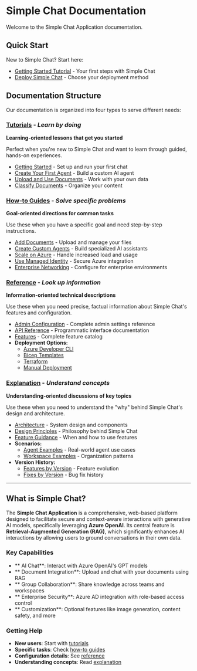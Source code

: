 # Simple Chat Documentation

Welcome to the Simple Chat Application documentation.

## Quick Start

New to Simple Chat? Start here:
- [Getting Started Tutorial](tutorials/getting_started) - Your first steps with Simple Chat
- [Deploy Simple Chat](reference/deploy/) - Choose your deployment method

## Documentation Structure

Our documentation is organized into four types to serve different needs:

### [Tutorials](tutorials/) - *Learn by doing*
**Learning-oriented lessons that get you started**

Perfect when you're new to Simple Chat and want to learn through guided, hands-on experiences.

- [Getting Started](tutorials/getting_started) - Set up and run your first chat
- [Create Your First Agent](tutorials/first_agent) - Build a custom AI agent
- [Upload and Use Documents](tutorials/uploading_documents) - Work with your own data
- [Classify Documents](tutorials/classifying_documents) - Organize your content

### [How-to Guides](how-to/) - *Solve specific problems*
**Goal-oriented directions for common tasks**

Use these when you have a specific goal and need step-by-step instructions.

- [Add Documents](how-to/add_documents) - Upload and manage your files
- [Create Custom Agents](how-to/create_agents) - Build specialized AI assistants
- [Scale on Azure](how-to/scaling_on_azure) - Handle increased load and usage
- [Use Managed Identity](how-to/use_managed_identity) - Secure Azure integration
- [Enterprise Networking](how-to/enterprise_networking) - Configure for enterprise environments

### [Reference](reference/) - *Look up information*
**Information-oriented technical descriptions**

Use these when you need precise, factual information about Simple Chat's features and configuration.

- [Admin Configuration](reference/admin_configuration) - Complete admin settings reference
- [API Reference](reference/api_reference) - Programmatic interface documentation
- [Features](reference/features) - Complete feature catalog
- **Deployment Options:**
  - [Azure Developer CLI](reference/deploy/azd-cli_deploy)
  - [Bicep Templates](reference/deploy/bicep_deploy)
  - [Terraform](reference/deploy/terraform_deploy)
  - [Manual Deployment](reference/deploy/manual_deploy)

### [Explanation](explanation/) - *Understand concepts*
**Understanding-oriented discussions of key topics**

Use these when you need to understand the "why" behind Simple Chat's design and architecture.

- [Architecture](explanation/architecture) - System design and components
- [Design Principles](explanation/design_principles) - Philosophy behind Simple Chat
- [Feature Guidance](explanation/feature_guidance) - When and how to use features
- **Scenarios:**
  - [Agent Examples](explanation/scenarios/agents/) - Real-world agent use cases
  - [Workspace Examples](explanation/scenarios/workspaces/) - Organization patterns
- **Version History:**
  - [Features by Version](explanation/features/) - Feature evolution
  - [Fixes by Version](explanation/fixes/) - Bug fix history

---

## What is Simple Chat?

The **Simple Chat Application** is a comprehensive, web-based platform designed to facilitate secure and context-aware interactions with generative AI models, specifically leveraging **Azure OpenAI**. Its central feature is **Retrieval-Augmented Generation (RAG)**, which significantly enhances AI interactions by allowing users to ground conversations in their own data.

### Key Capabilities

- ** AI Chat**: Interact with Azure OpenAI's GPT models
- ** Document Integration**: Upload and chat with your documents using RAG
- ** Group Collaboration**: Share knowledge across teams and workspaces
- ** Enterprise Security**: Azure AD integration with role-based access control
- ** Customization**: Optional features like image generation, content safety, and more

### Getting Help

- **New users**: Start with [tutorials](tutorials/)
- **Specific tasks**: Check [how-to guides](how-to/)
- **Configuration details**: See [reference](reference/)
- **Understanding concepts**: Read [explanation](explanation/)
